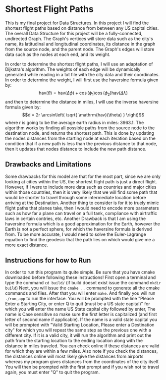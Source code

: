 # Shortest Flight Paths

This is my final project for Data Structures. In this project I will find the shortest flight paths based on distance from between any US capital cities.
The overall Data Structure for this project will be a fully-connected, undirected Graph. The Graph's vertices will store data such as the city's name, its latitudinal and longitudinal coordinates, its distance in the graph from the source node, and the parent node. The Graph's edges will store data such as the nodes at each end, and its weight. 

In order to determine the shortest flight paths, I will use an adaptation of Dijkstra's algorithm. The weights of each edge will be dynamically generated while reading in a txt file with the city data and their coordinates. In order to determine the weight, I will first use the haversine formula given by: $$\mathrm{hav}(\theta)=\mathrm{hav}(\Delta\phi)+\cos(\phi_{1})\cos(\phi_{2})\mathrm{hav}(\Delta\lambda)$$ and then to determine the distance in miles, I will use the inverse haversine formula given by: 
$$d = 2r \arcsin\left( \sqrt{ \mathrm{hav}(\theta) } \right)$$
where r is going to be the average earth radius in miles: 3963.1. The algorithm works by finding all possible paths from the source node to the destination node, and returns the shortest path. This is done by updating the nodes distances from the starting node at each iteration based on the condition that if a new path is less than the previous distance to that node, then it updates that nodes distance to include the new path distance. 

## Drawbacks and Limitations

Some drawbacks for this model are that for the most part, since we are only looking at cities within the US, the shortest flight path is just a direct flight. However, If I were to include more data such as countries and major cities within those countries, then it is very likely that we will find some path that would be shorter to travel through some intermediate location before arriving at the Destination. Another thing to consider is for it to truely mimic flight paths that planes take, then I would need to encode more parameters such as how far a plane can travel on a full tank, compliance with airtraffic laws in certain contries, etc. Another Drawback is that I am using the haversine formula which is a good approximation for the Earth, however the Earth is not a perfect sphere, for which the haversine formula is derived from. To be more accurate, I would need to solve the Euler-Lagrange equation to find the geodesic that the path lies on which would give me a more exact distance. 


## Instructions for how to Run

In order to run this program its quite simple. Be sure that you have cmake downloaded before following these instructions! First open a terminal and type the command `cd build/` (if build doesnt exist issue the command `mkdir build`) Next, you will issue the `cmake ..` command to generate all the cmake commands and files. After that you will enter `make`. And finally you will run `./run_app` to run the interface. You will be prompted with the line "Please Enter a Starting City, or enter Q to quit (must be a US state capital)" for which you will enter the name US State capital city followed by enter, The name is Case sensitive so make sure the first letter is capitalized (and first letter of second name if applicable). If the name is a valid state capital you will be prompted with "Valid Starting Location, Please enter a Destination city" for which you will repeat the same step as the previous one with a different city. If it is a valid city, it will run the algorithm and print out the path from the starting location to the ending location along with the distance in miles traveled. You can check online if these distances are valid for which they are within a few miles. Also note if you check the distances, the distances online will most likely give the distances from airports whereas my program gives distances from the coordinates of the city itself. You will then be prompted with the first prompt and if you wish not to travel again, you must enter "Q" to quit the program. 
